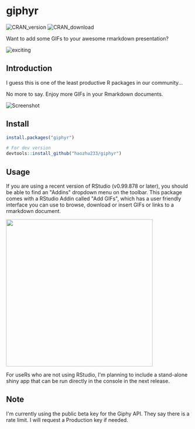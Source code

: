 # giphyr
![CRAN_version](http://www.r-pkg.org/badges/version/giphyr)
![CRAN_download](http://cranlogs.r-pkg.org/badges/giphyr)


Want to add some GIFs to your awesome rmarkdown presentation?

![exciting](https://raw.githubusercontent.com/haozhu233/giphyr/master/img/exciting_rDbelKPujYEBq.gif)

## Introduction
I guess this is one of the least productive R packages in our community...

No more to say. Enjoy more GIFs in your Rmarkdown documents. 

![Screenshot](https://raw.githubusercontent.com/haozhu233/giphyr/master/img/Screenshot.png)

## Install
```r
install.packages("giphyr")

# For dev version
devtools::install_github("haozhu233/giphyr")
```

## Usage
If you are using a recent version of RStudio (v0.99.878 or later), you should be able to find an "Addins" dropdown menu on the toolbar. This package comes with a RStudio Addin called "Add GIFs", which has a user friendly interface you can use to browse, download or insert GIFs or links to a rmarkdown document. 

<img src='https://raw.githubusercontent.com/haozhu233/giphyr/master/img/rstudio_addins.png' width='400'></img>

For useRs who are not using RStudio, I'm planning to include a stand-alone shiny app that can be run directly in the console in the next release. 

## Note
I'm currently using the public beta key for the Giphy API. They say there is a rate limit. I will request a Production key if needed. 

